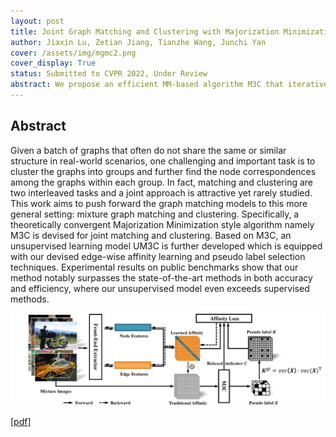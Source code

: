 ```yaml
---
layout: post
title: Joint Graph Matching and Clustering with Majorization Minimization Optimization and Unsupervised Learning
author: Jiaxin Lu, Zetian Jiang, Tianzhe Wang, Junchi Yan
cover: /assets/img/mgmc2.png
cover_display: True
status: Submitted to CVPR 2022, Under Review
abstract: We propose an efficient MM-based algorithm M3C that iteratively tackling graph matching and clustering problem. Based on M3C, an unsupervised learning model UM3C is further developed which is equipped with our devised edge-wise affinity learning and pseudo label selection techniques. Experimental results on public benchmarks show that our method notably surpasses the state-of-the-art methods in both accuracy and efficiency, where our unsupervised model even exceeds supervised methods.
---
```


## Abstract

Given a batch of graphs that often do not share the same or similar structure in real-world scenarios, one challenging and important task is to cluster the graphs into groups and further find the node correspondences among the graphs within each group. In fact, matching and clustering are two interleaved tasks and a joint approach is attractive yet rarely studied. This work aims to push forward the graph matching models to this more general setting: mixture graph matching and clustering. Specifically, a theoretically convergent Majorization Minimization style algorithm namely M3C is devised for joint matching and clustering. Based on M3C, an unsupervised learning model UM3C is further developed which is equipped with our devised edge-wise affinity learning and pseudo label selection techniques. Experimental results on public benchmarks show that our method notably surpasses the state-of-the-art methods in both accuracy and efficiency, where our unsupervised model even exceeds supervised methods.

![mgmc](/assets/img/mgmc.png)

[[pdf](/paper/JMC_CVPR22_Review.pdf)]
